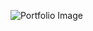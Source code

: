 <!-- ![Portfolio Image](https://octodex.github.com/images/yaktocat.png) -->
![Portfolio Image](https://github.com/shendeashish09/markdown-portfolio/blob/main/_includes/portfolio.PNG)

